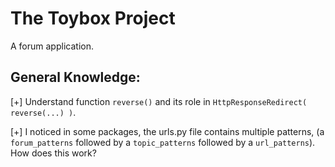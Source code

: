 # The Toybox Project

A forum application.

## General Knowledge:

[+] Understand function `reverse()` and its role in `HttpResponseRedirect( reverse(...) )`.

[+] I noticed in some packages, the urls.py file contains multiple patterns, (a `forum_patterns` followed by a `topic_patterns` followed by a `url_patterns`).  How does this work?

